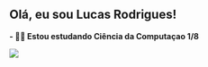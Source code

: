 ## Olá, eu sou Lucas Rodrigues!

<b>- 🧑‍💻 Estou estudando Ciência da Computaçao 1/8</b>

 <div>
  <a href="https://github.com/diinkez">
  <img height="140em" src="https://github-readme-stats.vercel.app/api?username=diinkez&show_icons=true&theme=dark&include_all_commits=true&count_private=true"/>
  <img height="140em" src='https://github-readme-stats.vercel.app/api/top-langs/?username=diinkez&layout=compact&langs_count=16&theme=dark" />
</div>
<div style="display: inline_block"><br> <b>Atualmente estudando essas linguagens: </b>
  <img align="center" alt="Diinkez-C" height="30" width="40"src="https://cdn.jsdelivr.net/gh/devicons/devicon@latest/icons/c/c-original.svg" />
  <img align="center" alt="Diinkez-C++" height="30" width="40"src="https://cdn.jsdelivr.net/gh/devicons/devicon@latest/icons/cplusplus/cplusplus-original.svg"/>
  <img align="center" alt="Diinkes-Csharp" height="30" width="40" src="https://raw.githubusercontent.com/devicons/devicon/master/icons/csharp/csharp-original.svg">
  <img align="center" alt="Diinkez-JavaScript" height="30" width="40"src="https://cdn.jsdelivr.net/gh/devicons/devicon@latest/icons/java/java-original-wordmark.svg" />
  <img align="center" alt="Diinkez-Js" height="30" width="40" src="https://raw.githubusercontent.com/devicons/devicon/master/icons/javascript/javascript-plain.svg">
  <img align="center" alt="Diinkez-Python" height="30" width="40" src="https://raw.githubusercontent.com/devicons/devicon/master/icons/python/python-original.svg">
  <img align="center" alt="Diinkez-HTML" height="30" width="40" src="https://raw.githubusercontent.com/devicons/devicon/master/icons/html5/html5-original.svg">

</div>

##

<div> 
   <a href="https://instagram.com/diinkez" target="_blank"><img src="https://img.shields.io/badge/-Instagram-%23E4405F?style=for-the-badge&logo=instagram&logoColor=white" target="_blank"></a>
  <a href="https://www.linkedin.com/in/diinkez" target="_blank"><img src="https://img.shields.io/badge/-LinkedIn-%230077B5?style=for-the-badge&logo=linkedin&logoColor=white" target="_blank"></a> 
<a href = "mailto:diinkezti@gmail.com"><img src="https://img.shields.io/badge/-Gmail-%23333?style=for-the-badge&logo=gmail&logoColor=white" target="_blank"></a>
